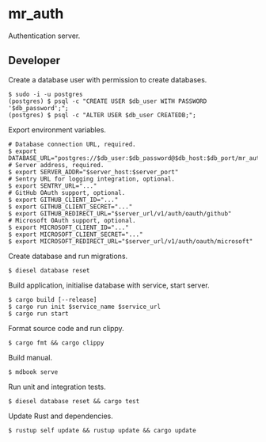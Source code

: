 # mr_auth

Authentication server.

## Developer

Create a database user with permission to create databases.

```Shell
$ sudo -i -u postgres
(postgres) $ psql -c "CREATE USER $db_user WITH PASSWORD '$db_password';";
(postgres) $ psql -c "ALTER USER $db_user CREATEDB;";
```

Export environment variables.

```Shell
# Database connection URL, required.
$ export DATABASE_URL="postgres://$db_user:$db_password@$db_host:$db_port/mr_auth"
# Server address, required.
$ export SERVER_ADDR="$server_host:$server_port"
# Sentry URL for logging integration, optional.
$ export SENTRY_URL="..."
# GitHub OAuth support, optional.
$ export GITHUB_CLIENT_ID="..."
$ export GITHUB_CLIENT_SECRET="..."
$ export GITHUB_REDIRECT_URL="$server_url/v1/auth/oauth/github"
# Microsoft OAuth support, optional.
$ export MICROSOFT_CLIENT_ID="..."
$ export MICROSOFT_CLIENT_SECRET="..."
$ export MICROSOFT_REDIRECT_URL="$server_url/v1/auth/oauth/microsoft"
```

Create database and run migrations.

```Shell
$ diesel database reset
```

Build application, initialise database with service, start server.

```Shell
$ cargo build [--release]
$ cargo run init $service_name $service_url
$ cargo run start
```

Format source code and run clippy.

```Shell
$ cargo fmt && cargo clippy
```

Build manual.

```Shell
$ mdbook serve
```

Run unit and integration tests.

```Shell
$ diesel database reset && cargo test
```

Update Rust and dependencies.

```Shell
$ rustup self update && rustup update && cargo update
```

